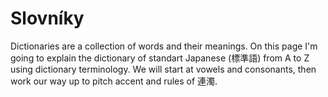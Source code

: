 # Slovníky

Dictionaries are a collection of words and their meanings. On this page I'm going to explain the dictionary of standart Japanese (標準語) from A to Z using dictionary terminology. We will start at vowels and consonants, then work our way up to pitch accent and rules of 連濁.
